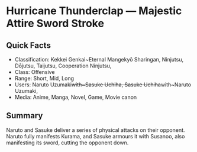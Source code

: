 # Hurricane Thunderclap — Majestic Attire Sword Stroke

## Quick Facts
- Classification: Kekkei Genkai~Eternal Mangekyō Sharingan, Ninjutsu, Dōjutsu, Taijutsu, Cooperation Ninjutsu,
- Class: Offensive
- Range: Short, Mid, Long
- Users: Naruto Uzumaki~~with~Sasuke Uchiha, Sasuke Uchiha~~with~Naruto Uzumaki,
- Media: Anime, Manga, Novel, Game, Movie canon

## Summary
Naruto and Sasuke deliver a series of physical attacks on their opponent. Naruto fully manifests Kurama, and Sasuke armours it with Susanoo, also manifesting its sword, cutting the opponent down.

